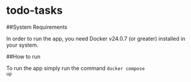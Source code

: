# todo-tasks

##System Requirements

In order to run the app, you need Docker v24.0.7 (or greater) installed in your system. 

##How to run

To run the app simply run the command <code>docker compose up<code>
